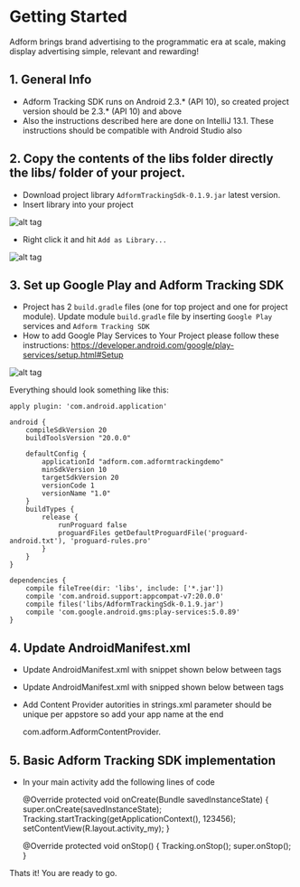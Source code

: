 # Getting Started

Adform brings brand advertising to the programmatic era at scale, making display advertising simple, relevant and rewarding!

## 1. General Info

* Adform Tracking SDK runs on Android 2.3.* (API 10), so created project version should be 2.3.* (API 10) and above
* Also the instructions described here are done on IntelliJ 13.1. These instructions should be compatible with Android Studio also

## 2. Copy the contents of the libs folder directly the libs/ folder of your project.

* Download project library `AdformTrackingSdk-0.1.9.jar` latest version.
* Insert library into your project

![alt tag](http://37.157.0.44/mobilesdk/help/images/page_02.png)

* Right click it and hit `Add as Library...`

![alt tag](http://37.157.0.44/mobilesdk/help/images/page_03.png)

## 3. Set up Google Play and Adform Tracking SDK

* Project has 2 `build.gradle` files (one for top project and one for project module). Update module `build.gradle` file by inserting `Google Play` services and `Adform Tracking SDK`
* How to add Google Play Services to Your Project please follow these instructions: https://developer.android.com/google/play-services/setup.html#Setup

![alt tag](http://37.157.0.44/mobilesdk/help/images/page_04.png)

Everything should look something like this:

	apply plugin: 'com.android.application'

	android {
	    compileSdkVersion 20
	    buildToolsVersion "20.0.0"

	    defaultConfig {
	        applicationId "adform.com.adformtrackingdemo"
	        minSdkVersion 10
	        targetSdkVersion 20
	        versionCode 1
	        versionName "1.0"
	    }
	    buildTypes {
	        release {
	            runProguard false
	            proguardFiles getDefaultProguardFile('proguard-android.txt'), 'proguard-rules.pro'
	        }
	    }
	}

	dependencies {
	    compile fileTree(dir: 'libs', include: ['*.jar'])
	    compile 'com.android.support:appcompat-v7:20.0.0'
	    compile files('libs/AdformTrackingSdk-0.1.9.jar')
	    compile 'com.google.android.gms:play-services:5.0.89'
	}

## 4. Update AndroidManifest.xml

* Update AndroidManifest.xml with snippet shown below between <manifest></manifest> tags

	<uses-permission android:name="android.permission.INTERNET" />
    <uses-permission android:name="android.permission.ACCESS_NETWORK_STATE" />

* Update AndroidManifest.xml with snipped shown below between <application></application> tags

	<service
    	android:enabled="true"
        android:name="com.adform.adformtrackingsdk.services.TrackingService"
        android:process=":TrackingService" />

    <provider
        android:name="com.adform.adformtrackingsdk.database.AdformContentProvider"
        android:authorities="@string/adform_content_provider_authorities"
        android:process=":TrackingService" />

    <receiver
        android:name="com.adform.adformtrackingsdk.services.ReferrerReceiver"
        android:exported="true">
        <intent-filter>
        	<action android:name="com.android.vending.INSTALL_REFERRER" />
        </intent-filter>
    </receiver>

    <meta-data android:name="com.google.android.gms.version"
    	android:value="@integer/google_play_services_version" />

* Add Content Provider autorities in strings.xml parameter should be unique per appstore so add your app name at the end

	<string name="adform_content_provider_authorities">com.adform.AdformContentProvider.<appname></string>

## 5. Basic Adform Tracking SDK implementation

* In your main activity add the following lines of code

	@Override
    protected void onCreate(Bundle savedInstanceState) {
        super.onCreate(savedInstanceState);
        Tracking.startTracking(getApplicationContext(), 123456);
        setContentView(R.layout.activity_my);
    }

    @Override
    protected void onStop() {
        Tracking.onStop();
        super.onStop();
    }

Thats it! You are ready to go.
